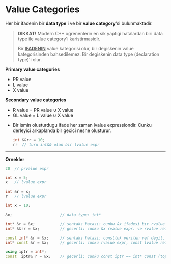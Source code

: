 # Value Categories

Her bir ifadenin bir **data type**'i ve bir **value category**'si bulunmaktadir.
> **DIKKAT!**
> Modern C++ ogrenenlerin en sik yaptigi hatalardan biri data type ile value category'i karistirmasidir.
> 
> Bir **<ins>IFADENIN</ins>** value kategorisi olur, bir degiskenin value kategorisinden bahsedilemez. Bir degiskenin data type (declaration type)'i olur.


**Primary value categories**
* PR value
* L value
* X value

**Secondary value categories**
* R value = PR value $\cup$ X value
* GL value = L value $\cup$ X value

<!--  -->

* Bir ismin olusturdugu ifade her zaman lvalue expressiondir. Cunku derleyici arkaplanda bir gecici nesne olusturur.
  ```C++
  int &&rr = 10;
  rr  // turu int&& olan bir lvalue expr
  ```

-----

**Ornekler**
```C++
20  // prvalue expr
```
```C++
int x = 5;
x   // lvalue expr
```
```C++
int &r = x;
r   // lvalue expr
```

```C++
int x = 10;

&x;                     // data type: int*

int* &r = &x;           // sentaks hatasi: cunku &x ifadesi bir rvalue expr ve lvalue ref'e baglanamaz.
int* &&rr = &x;         // gecerli: cunku &x rvalue expr. ve rvalue ref'e baglanabilir.

const int* &r = &x;     // sentaks hatasi: constluk verilen ref degil, pointerin isaret ettigi int turu
int* const &r = &x;     // gecerli: cunku rvalue expr, const lvalue ref'e baglanabilir.

using iptr = int*;    
const  iptr& r = &x;    // gecerli: cunku const iptr == int* const (top-level const)
```
